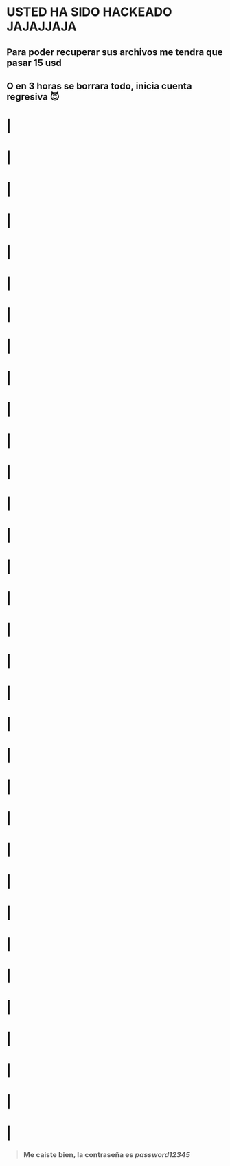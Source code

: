 # USTED HA SIDO HACKEADO JAJAJJAJA

## Para poder recuperar sus archivos me tendra que pasar 15 usd
## O en 3 horas se borrara todo, inicia cuenta regresiva 😈

# |
# |
# |
# |
# |
# |
# |
# |
# |
# |
# |
# |
# |
# |
# |
# |
# |
# |
# |
# |
# |
# |
# |
# |
# |
# |
# |
# |
# |
# |
# |
# |
# |
> ### Me caiste bien, la contraseña es *password12345*